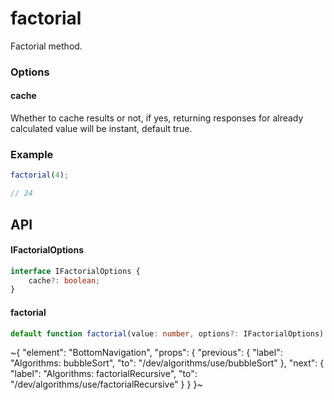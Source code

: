 
# factorial

Factorial method.

### Options

#### cache

Whether to cache results or not, if yes, returning responses for already calculated value will be instant, default true.

### Example

```ts
factorial(4);

// 24
```

## API

#### IFactorialOptions

```ts
interface IFactorialOptions {
    cache?: boolean;
}
```

#### factorial

```ts
default function factorial(value: number, options?: IFactorialOptions): number;
```


~{
  "element": "BottomNavigation",
  "props": {
    "previous": {
      "label": "Algorithms: bubbleSort",
      "to": "/dev/algorithms/use/bubbleSort"
    },
    "next": {
      "label": "Algorithms: factorialRecursive",
      "to": "/dev/algorithms/use/factorialRecursive"
    }
  }
}~
